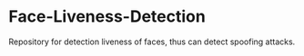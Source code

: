 # Face-Liveness-Detection
 Repository for detection liveness of faces, thus can detect spoofing attacks.
